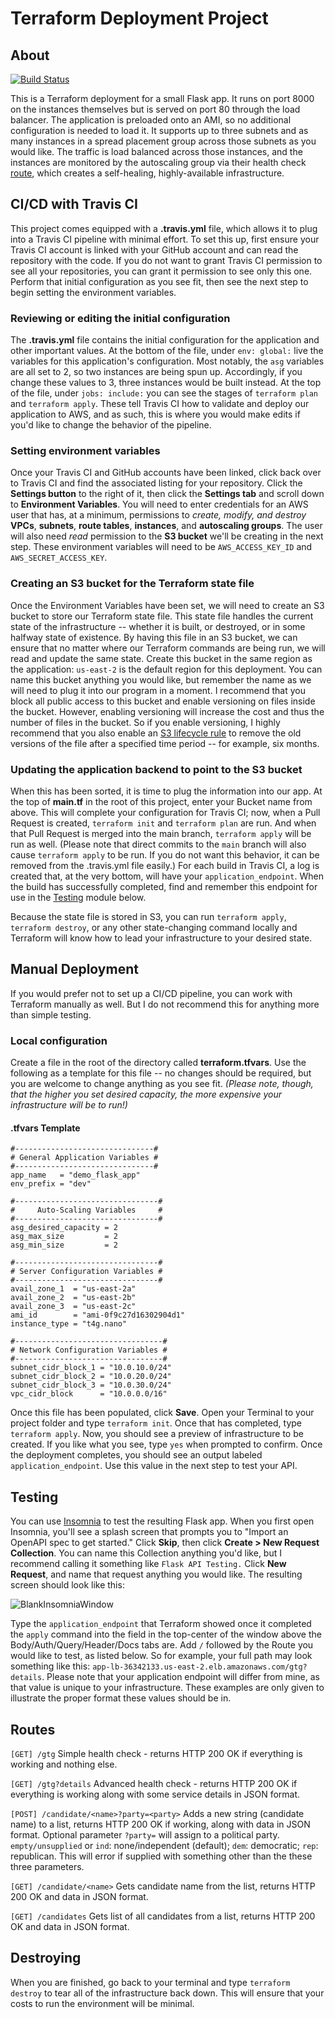 # Terraform Deployment Project

## About

[![Build Status](https://travis-ci.com/nikkiwritescode/flask-app-terraform-deployment.svg?token=HxJqzgGvydWVotX8yscS&branch=main)](https://travis-ci.com/nikkiwritescode/flask-app-terraform-deployment)

This is a Terraform deployment for a small Flask app. It runs on port 8000 on the instances themselves but is served on port 80 through the load balancer. The application is preloaded onto an AMI, so no additional configuration is needed to load it. It supports up to three subnets and as many instances in a spread placement group across those subnets as you would like. The traffic is load balanced across those instances, and the instances are monitored by the autoscaling group via their health check [route](#routes), which creates a self-healing, highly-available infrastructure.

## CI/CD with Travis CI
This project comes equipped with a **.travis.yml** file, which allows it to plug into a Travis CI pipeline with minimal effort. To set this up, first ensure your Travis CI account is linked with your GitHub account and can read the repository with the code. If you do not want to grant Travis CI permission to see all your repositories, you can grant it permission to see only this one. Perform that initial configuration as you see fit, then see the next step to begin setting the environment variables.

### Reviewing or editing the initial configuration
The **.travis.yml** file contains the initial configuration for the application and other important values. At the bottom of the file, under `env: global:` live the variables for this application's configuration. Most notably, the `asg` variables are all set to 2, so two instances are being spun up. Accordingly, if you change these values to 3, three instances would be built instead. At the top of the file, under `jobs: include:` you can see the stages of `terraform plan` and `terraform apply`. These tell Travis CI how to validate and deploy our application to AWS, and as such, this is where you would make edits if you'd like to change the behavior of the pipeline.

### Setting environment variables
Once your Travis CI and GitHub accounts have been linked, click back over to Travis CI and find the associated listing for your repository. Click the **Settings button** to the right of it, then click the **Settings tab** and scroll down to **Environment Variables**. You will need to enter credentials for an AWS user that has, at a minimum, permissions to *create, modify, and destroy* **VPCs**, **subnets**, **route tables**, **instances**, and **autoscaling groups**. The user will also need *read* permission to the **S3 bucket** we'll be creating in the next step. These environment variables will need to be `AWS_ACCESS_KEY_ID` and `AWS_SECRET_ACCESS_KEY`.

### Creating an S3 bucket for the Terraform state file
Once the Environment Variables have been set, we will need to create an S3 bucket to store our Terraform state file. This state file handles the current state of the infrastructure -- whether it is built, or destroyed, or in some halfway state of existence. By having this file in an S3 bucket, we can ensure that no matter where our Terraform commands are being run, we will read and update the same state. Create this bucket in the same region as the application: `us-east-2` is the default region for this deployment. You can name this bucket anything you would like, but remember the name as we will need to plug it into our program in a moment. I recommend that you block all public access to this bucket and enable versioning on files inside the bucket. However, enabling versioning will increase the cost and thus the number of files in the bucket. So if you enable versioning, I highly recommend that you also enable an [S3 lifecycle rule](https://docs.aws.amazon.com/AmazonS3/latest/userguide/object-lifecycle-mgmt.html) to remove the old versions of the file after a specified time period -- for example, six months.

### Updating the application backend to point to the S3 bucket
When this has been sorted, it is time to plug the information into our app. At the top of **main.tf** in the root of this project, enter your Bucket name from above. This will complete your configuration for Travis CI; now, when a Pull Request is created, `terraform init` and `terraform plan` are run. And when that Pull Request is merged into the main branch, `terraform apply` will be run as well. (Please note that direct commits to the `main` branch will also cause `terraform apply` to be run. If you do not want this behavior, it can be removed from the .travis.yml file easily.) For each build in Travis CI, a log is created that, at the very bottom, will have your `application_endpoint`. When the build has successfully completed, find and remember this endpoint for use in the [Testing](#testing) module below.

Because the state file is stored in S3, you can run `terraform apply`, `terraform destroy`, or any other state-changing command locally and Terraform will know how to lead your infrastructure to your desired state.

## Manual Deployment
If you would prefer not to set up a CI/CD pipeline, you can work with Terraform manually as well. But I do not recommend this for anything more than simple testing.

### Local configuration
Create a file in the root of the directory called **terraform.tfvars**. Use the following as a template for this file -- no changes should be required, but you are welcome to change anything as you see fit. *(Please note, though, that the higher you set desired capacity, the more expensive your infrastructure will be to run!)*

#### .tfvars Template
```
#-------------------------------#
# General Application Variables #
#-------------------------------#
app_name   = "demo_flask_app"
env_prefix = "dev"

#--------------------------------#
#     Auto-Scaling Variables     #
#--------------------------------#
asg_desired_capacity = 2
asg_max_size         = 2
asg_min_size         = 2

#--------------------------------#
# Server Configuration Variables #
#--------------------------------#
avail_zone_1  = "us-east-2a"
avail_zone_2  = "us-east-2b"
avail_zone_3  = "us-east-2c"
ami_id        = "ami-0f9c27d16302904d1"
instance_type = "t4g.nano"

#---------------------------------#
# Network Configuration Variables #
#---------------------------------#
subnet_cidr_block_1 = "10.0.10.0/24"
subnet_cidr_block_2 = "10.0.20.0/24"
subnet_cidr_block_3 = "10.0.30.0/24"
vpc_cidr_block      = "10.0.0.0/16"
```

Once this file has been populated, click **Save**. Open your Terminal to your project folder and type `terraform init`. Once that has completed, type `terraform apply`. Now, you should see a preview of infrastructure to be created. If you like what you see, type `yes` when prompted to confirm. Once the deployment completes, you should see an output labeled `application_endpoint`. Use this value in the next step to test your API.

## Testing
You can use [Insomnia](https://insomnia.rest/) to test the resulting Flask app. When you first open Insomnia, you'll see a splash screen that prompts you to "Import an OpenAPI spec to get started." Click **Skip**, then click **Create > New Request Collection**. You can name this Collection anything you'd like, but I recommend calling it something like `Flask API Testing.` Click **New Request**, and name that request anything you would like. The resulting screen should look like this:

![BlankInsomniaWindow](https://i.imgur.com/pKTZX7F.png)

Type the `application_endpoint` that Terraform showed once it completed the `apply` command into the field in the top-center of the window above the Body/Auth/Query/Header/Docs tabs are. Add `/` followed by the Route you would like to test, as listed below. So for example, your full path may look something like this: `app-lb-36342133.us-east-2.elb.amazonaws.com/gtg?details`. Please note that your application endpoint will differ from mine, as that value is unique to your infrastructure. These examples are only given to illustrate the proper format these values should be in.

## Routes
`[GET] /gtg`
Simple health check - returns HTTP 200 OK if everything is working and nothing else.

`[GET] /gtg?details`
Advanced health check - returns HTTP 200 OK if everything is working along with some service details in JSON format.

`[POST] /candidate/<name>?party=<party>`
Adds a new string (candidate name) to a list, returns HTTP 200 OK if working, along with data in JSON format. Optional parameter `?party=` will assign to a political party. `empty/unsupplied` or `ind`: none/independent (default); `dem`: democratic; `rep`: republican. This will error if supplied with something other than the these three parameters.

`[GET] /candidate/<name>`
Gets candidate name from the list, returns HTTP 200 OK and data in JSON format.

`[GET] /candidates`
Gets list of all candidates from a list, returns HTTP 200 OK and data in JSON format.

## Destroying
When you are finished, go back to your terminal and type `terraform destroy` to tear all of the infrastructure back down. This will ensure that your costs to run the environment will be minimal.
